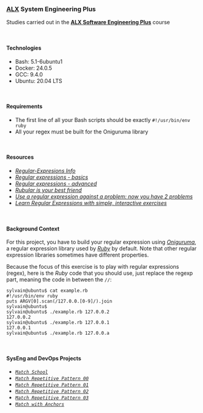 ### [ALX](https://www.alxafrica.com/) System Engineering Plus

Studies carried out in the **[ALX Software Engineering Plus](https://www.alxafrica.com/software-engineering-plus/)** course

<br />

#### Technologies

* Bash:     5.1-6ubuntu1
* Docker:   24.0.5
* GCC:      9.4.0
* Ubuntu:   20.04 LTS

<br />

#### Requirements

* The first line of all your Bash scripts should be exactly `#!/usr/bin/env ruby`
* All your regex must be built for the Oniguruma library

<br />

#### Resources

* _[Regular-Expresions Info](https://www.regular-expressions.info/)_
* _[Regular expressions - basics](https://www.slideshare.net/neha_jain/introducing-regular-expressions)_
* _[Regular expressions - advanced](https://www.slideshare.net/neha_jain/advanced-regular-expressions-80296518)_
* _[Rubular is your best friend](https://rubular.com/)_
* _[Use a regular expression against a problem: now you have 2 problems](https://blog.codinghorror.com/regular-expressions-now-you-have-two-problems/)_
* _[Learn Regular Expressions with simple, interactive exercises](https://regexone.com/)_

<br />

#### Background Context

For this project, you have to build your regular expression using _[Oniguruma](https://www.rubydoc.info/gems/oniguruma/1.1.0)_, a regular expression library used by _[Ruby](https://www.ruby-lang.org/en/)_ by default. Note that other regular expression libraries sometimes have different properties.

Because the focus of this exercise is to play with regular expressions (regex), here is the _Ruby_ code that you should use, just replace the regexp part, meaning the code in between the `//`:

```
sylvain@ubuntu$ cat example.rb
#!/usr/bin/env ruby
puts ARGV[0].scan(/127.0.0.[0-9]/).join
sylvain@ubuntu$
sylvain@ubuntu$ ./example.rb 127.0.0.2
127.0.0.2
sylvain@ubuntu$ ./example.rb 127.0.0.1
127.0.0.1
sylvain@ubuntu$ ./example.rb 127.0.0.a
```

<br />

#### SysEng and DevOps Projects

* _[`Match School`](0-simply_match_school.rb)_
* _[`Match Repetitive Pattern 00`](./1-repetition_token_0.rb)_
* _[`Match Repetitive Pattern 01`](./2-repetition_token_1.rb)_
* _[`Match Repetitive Pattern 02`](./3-repetition_token_2.rb)_
* _[`Match Repetitive Pattern 03`](./4-repetition_token_3.rb)_
* _[`Match with Anchors`](./5-beginning_and_end.rb)_

<br />
